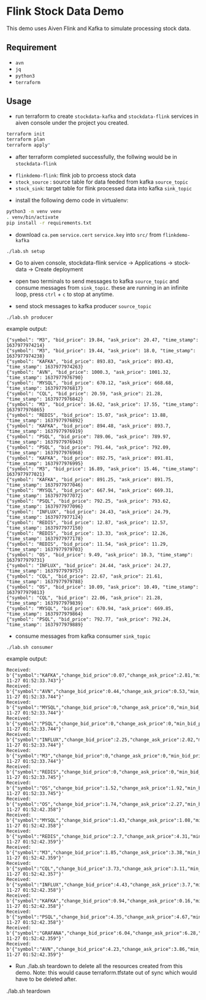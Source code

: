 # Flink Stock Data Demo

This demo uses Aiven Flink and Kafka to simulate processing stock data.

## Requirement

- `avn`
- `jq`
- `python3`
- `terraform`

## Usage

- run terraform to create `stockdata-kafka` and `stockdata-flink` services in aiven console under the project you created.

```bash
terraform init
terraform plan
terraform apply"
```

- after terraform completed successfully, the follwing would be in `stockdata-flink`

* `flinkdemo-flink`: flink job to prcoess stock data
* `stock_source` : source table for data feeded from kafka `source_topic`
* `stock_sink`: target table for flink processed data into kafka `sink_topic`

- install the following demo code in virtualenv:

```bash
python3 -m venv venv
. venv/bin/activate
pip install -r requirements.txt
```

- download `ca.pem` `service.cert` `service.key` into `src/` from `flinkdemo-kafka`
```
./lab.sh setup
```

- Go to aiven console, stockdata-flink service -> Applications -> stock-data -> Create deployment

- open two terminals to send messages to kafka `source_topic` and consume messages from `sink_topic`.
  these are running in an infinite loop, press `ctrl` + `c` to stop at anytime.

- send stock messages to kafka producer `source_topic`

```
./lab.sh producer
```

example output:

```
{"symbol": "M3", "bid_price": 19.84, "ask_price": 20.47, "time_stamp": 1637977974214}
{"symbol": "M3", "bid_price": 19.44, "ask_price": 18.0, "time_stamp": 1637977974238}
{"symbol": "KAFKA", "bid_price": 893.83, "ask_price": 893.43, "time_stamp": 1637977974263}
{"symbol": "AVN", "bid_price": 1000.3, "ask_price": 1001.32, "time_stamp": 1637977976790}
{"symbol": "MYSQL", "bid_price": 670.12, "ask_price": 668.68, "time_stamp": 1637977976817}
{"symbol": "CQL", "bid_price": 20.59, "ask_price": 21.28, "time_stamp": 1637977976842}
{"symbol": "M3", "bid_price": 16.62, "ask_price": 17.55, "time_stamp": 1637977976865}
{"symbol": "REDIS", "bid_price": 15.07, "ask_price": 13.88, "time_stamp": 1637977976892}
{"symbol": "KAFKA", "bid_price": 894.48, "ask_price": 893.7, "time_stamp": 1637977976919}
{"symbol": "PSQL", "bid_price": 789.06, "ask_price": 789.97, "time_stamp": 1637977976943}
{"symbol": "PSQL", "bid_price": 791.44, "ask_price": 792.09, "time_stamp": 1637977976968}
{"symbol": "KAFKA", "bid_price": 892.75, "ask_price": 891.81, "time_stamp": 1637977976995}
{"symbol": "M3", "bid_price": 16.89, "ask_price": 15.46, "time_stamp": 1637977977021}
{"symbol": "KAFKA", "bid_price": 891.25, "ask_price": 891.75, "time_stamp": 1637977977046}
{"symbol": "MYSQL", "bid_price": 667.94, "ask_price": 669.31, "time_stamp": 1637977977072}
{"symbol": "PSQL", "bid_price": 792.25, "ask_price": 793.62, "time_stamp": 1637977977096}
{"symbol": "INFLUX", "bid_price": 24.43, "ask_price": 24.79, "time_stamp": 1637977977124}
{"symbol": "REDIS", "bid_price": 12.87, "ask_price": 12.57, "time_stamp": 1637977977150}
{"symbol": "REDIS", "bid_price": 13.33, "ask_price": 12.26, "time_stamp": 1637977977178}
{"symbol": "REDIS", "bid_price": 11.54, "ask_price": 11.29, "time_stamp": 1637977979703}
{"symbol": "OS", "bid_price": 9.49, "ask_price": 10.3, "time_stamp": 1637977979731}
{"symbol": "INFLUX", "bid_price": 24.44, "ask_price": 24.27, "time_stamp": 1637977979757}
{"symbol": "CQL", "bid_price": 22.67, "ask_price": 21.61, "time_stamp": 1637977979788}
{"symbol": "OS", "bid_price": 10.09, "ask_price": 10.49, "time_stamp": 1637977979813}
{"symbol": "CQL", "bid_price": 22.06, "ask_price": 21.28, "time_stamp": 1637977979839}
{"symbol": "MYSQL", "bid_price": 670.94, "ask_price": 669.85, "time_stamp": 1637977979864}
{"symbol": "PSQL", "bid_price": 792.77, "ask_price": 792.24, "time_stamp": 1637977979889}
```

- consume messages from kafka consumer `sink_topic`

```
./lab.sh consumer
```

example output:

```
Received: b'{"symbol":"KAFKA","change_bid_price":0.07,"change_ask_price":2.81,"min_bid_price":887.95,"max_bid_price":888.02,"min_ask_price":886.55,"max_ask_price":889.36,"time_interval":0,"time_stamp":"2021-11-27 01:52:33.743"}'
Received: b'{"symbol":"AVN","change_bid_price":0.44,"change_ask_price":0.53,"min_bid_price":1001.21,"max_bid_price":1001.65,"min_ask_price":1000.78,"max_ask_price":1001.31,"time_interval":0,"time_stamp":"2021-11-27 01:52:33.744"}'
Received: b'{"symbol":"MYSQL","change_bid_price":0,"change_ask_price":0,"min_bid_price":667.55,"max_bid_price":667.55,"min_ask_price":668.37,"max_ask_price":668.37,"time_interval":0,"time_stamp":"2021-11-27 01:52:33.744"}'
Received: b'{"symbol":"PSQL","change_bid_price":0,"change_ask_price":0,"min_bid_price":777.12,"max_bid_price":777.12,"min_ask_price":778.09,"max_ask_price":778.09,"time_interval":0,"time_stamp":"2021-11-27 01:52:33.744"}'
Received: b'{"symbol":"INFLUX","change_bid_price":2.25,"change_ask_price":2.02,"min_bid_price":23.96,"max_bid_price":26.21,"min_ask_price":24.66,"max_ask_price":26.68,"time_interval":0,"time_stamp":"2021-11-27 01:52:33.744"}'
Received: b'{"symbol":"M3","change_bid_price":0,"change_ask_price":0,"min_bid_price":26.57,"max_bid_price":26.57,"min_ask_price":25.9,"max_ask_price":25.9,"time_interval":0,"time_stamp":"2021-11-27 01:52:33.744"}'
Received: b'{"symbol":"REDIS","change_bid_price":0,"change_ask_price":0,"min_bid_price":13.3,"max_bid_price":13.3,"min_ask_price":14.48,"max_ask_price":14.48,"time_interval":0,"time_stamp":"2021-11-27 01:52:33.745"}'
Received: b'{"symbol":"OS","change_bid_price":1.52,"change_ask_price":1.92,"min_bid_price":19.04,"max_bid_price":20.56,"min_ask_price":18.61,"max_ask_price":20.53,"time_interval":0,"time_stamp":"2021-11-27 01:52:33.745"}'
Received: b'{"symbol":"OS","change_bid_price":1.74,"change_ask_price":2.27,"min_bid_price":15.24,"max_bid_price":16.98,"min_ask_price":14.45,"max_ask_price":16.72,"time_interval":2,"time_stamp":"2021-11-27 01:52:42.358"}'
Received: b'{"symbol":"MYSQL","change_bid_price":1.43,"change_ask_price":1.08,"min_bid_price":667.17,"max_bid_price":668.6,"min_ask_price":666.92,"max_ask_price":668,"time_interval":3,"time_stamp":"2021-11-27 01:52:42.358"}'
Received: b'{"symbol":"REDIS","change_bid_price":2.7,"change_ask_price":4.31,"min_bid_price":12.98,"max_bid_price":15.68,"min_ask_price":11.55,"max_ask_price":15.86,"time_interval":3,"time_stamp":"2021-11-27 01:52:42.359"}'
Received: b'{"symbol":"M3","change_bid_price":1.85,"change_ask_price":3.38,"min_bid_price":24.4,"max_bid_price":26.25,"min_ask_price":23.83,"max_ask_price":27.21,"time_interval":6,"time_stamp":"2021-11-27 01:52:42.359"}'
Received: b'{"symbol":"CQL","change_bid_price":3.73,"change_ask_price":3.11,"min_bid_price":22.43,"max_bid_price":26.16,"min_ask_price":21.75,"max_ask_price":24.86,"time_interval":6,"time_stamp":"2021-11-27 01:52:42.357"}'
Received: b'{"symbol":"INFLUX","change_bid_price":4.43,"change_ask_price":3.7,"min_bid_price":23.67,"max_bid_price":28.1,"min_ask_price":23.45,"max_ask_price":27.15,"time_interval":5,"time_stamp":"2021-11-27 01:52:42.358"}'
Received: b'{"symbol":"KAFKA","change_bid_price":0.94,"change_ask_price":0.16,"min_bid_price":887.75,"max_bid_price":888.69,"min_ask_price":889.1,"max_ask_price":889.26,"time_interval":2,"time_stamp":"2021-11-27 01:52:42.358"}'
Received: b'{"symbol":"PSQL","change_bid_price":4.35,"change_ask_price":4.67,"min_bid_price":775.89,"max_bid_price":780.24,"min_ask_price":775.93,"max_ask_price":780.6,"time_interval":6,"time_stamp":"2021-11-27 01:52:42.358"}'
Received: b'{"symbol":"GRAFANA","change_bid_price":6.04,"change_ask_price":6.28,"min_bid_price":24.56,"max_bid_price":30.6,"min_ask_price":24.48,"max_ask_price":30.76,"time_interval":6,"time_stamp":"2021-11-27 01:52:42.359"}'
Received: b'{"symbol":"AVN","change_bid_price":4.23,"change_ask_price":3.86,"min_bid_price":999.49,"max_bid_price":1003.72,"min_ask_price":1000.24,"max_ask_price":1004.1,"time_interval":6,"time_stamp":"2021-11-27 01:52:42.359"}'
```

- Run ./lab.sh teardown to delete all the resources created from this demo. Note: this would cause terraform.tfstate out of sync which would have to be deleted after.

./lab.sh teardown